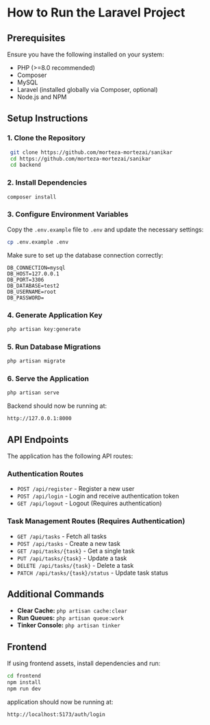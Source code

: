 # How to Run the Laravel Project

## Prerequisites
Ensure you have the following installed on your system:

- PHP (>=8.0 recommended)
- Composer
- MySQL
- Laravel (installed globally via Composer, optional)
- Node.js and NPM 

## Setup Instructions

### 1. Clone the Repository
```bash
 git clone https://github.com/morteza-mortezai/sanikar
 cd https://github.com/morteza-mortezai/sanikar
 cd backend
```

### 2. Install Dependencies
```bash
composer install
```

### 3. Configure Environment Variables
Copy the `.env.example` file to `.env` and update the necessary settings:
```bash
cp .env.example .env
```
Make sure to set up the database connection correctly:
```env
DB_CONNECTION=mysql
DB_HOST=127.0.0.1
DB_PORT=3306
DB_DATABASE=test2
DB_USERNAME=root
DB_PASSWORD=
```

### 4. Generate Application Key
```bash
php artisan key:generate
```

### 5. Run Database Migrations
```bash
php artisan migrate
```


### 6. Serve the Application
```bash
php artisan serve
```
Backend should now be running at:
```
http://127.0.0.1:8000
```

## API Endpoints
The application has the following API routes:

### Authentication Routes
- `POST /api/register` - Register a new user
- `POST /api/login` - Login and receive authentication token
- `GET /api/logout` - Logout (Requires authentication)

### Task Management Routes (Requires Authentication)
- `GET /api/tasks` - Fetch all tasks
- `POST /api/tasks` - Create a new task
- `GET /api/tasks/{task}` - Get a single task
- `PUT /api/tasks/{task}` - Update a task
- `DELETE /api/tasks/{task}` - Delete a task
- `PATCH /api/tasks/{task}/status` - Update task status

## Additional Commands
- **Clear Cache:** `php artisan cache:clear`
- **Run Queues:** `php artisan queue:work`
- **Tinker Console:** `php artisan tinker`

## Frontend  
If using frontend assets, install dependencies and run:
```bash
cd frontend
npm install
npm run dev
```

 application should now be running at:
```
http://localhost:5173/auth/login
```

